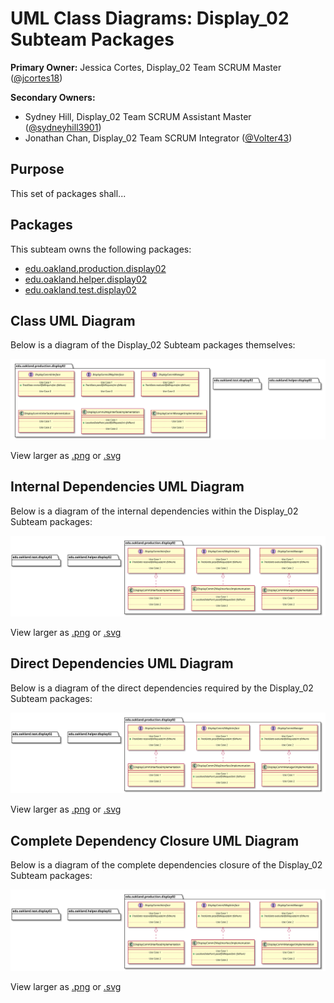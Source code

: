 # UML Class Diagrams: Display_02 Subteam Packages

**Primary Owner:** Jessica Cortes, Display_02 Team SCRUM Master ([@jcortes18](https://github.com/jcortes18/))

**Secondary Owners:**

- Sydney Hill, Display_02 Team SCRUM Assistant Master ([@sydneyhill3901](https://github.com/sydneyhill3901/))
- Jonathan Chan, Display_02 Team SCRUM Integrator ([@Volter43](https://github.com/Volter43/))

## Purpose

This set of packages shall...

## Packages

This subteam owns the following packages:

- [edu.oakland.production.display02](production)
- [edu.oakland.helper.display02](helper)
- [edu.oakland.test.display02](test)

## Class UML Diagram

Below is a diagram of the Display_02 Subteam packages themselves:

![Display_02 Subteam packages](./Display02Packages.svg)

View larger as [.png](./Display02Packages.png) or [.svg](./Display02Packages.svg)

## Internal Dependencies UML Diagram

Below is a diagram of the internal dependencies within the Display_02 Subteam packages:

![Display_02 Subteam packages Internal Dependencies](./Display02Packages_InternalDependencies.svg)

View larger as [.png](./Display02Packages_InternalDependencies.png) or [.svg](./Display02Packages_InternalDependencies.svg)

## Direct Dependencies UML Diagram

Below is a diagram of the direct dependencies required by the Display_02 Subteam packages:

![Display_02 Subteam packages Direct Dependencies](./Display02Packages_DirectDependencies.svg)

View larger as [.png](./Display02Packages_DirectDependencies.png) or [.svg](./Display02Packages_DirectDependencies.svg)

## Complete Dependency Closure UML Diagram

Below is a diagram of the complete dependencies closure of the Display_02 Subteam packages:

![Display_02 Subteam packages Dependency Closure](./Display02Packages_Closure.svg)

View larger as [.png](./Display02Packages_Closure.png) or [.svg](./Display02Packages_Closure.svg)
